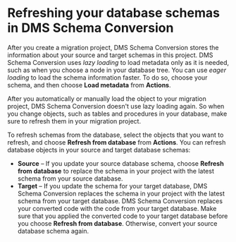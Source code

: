 # Refreshing your database schemas in DMS Schema Conversion<a name="schema-conversion-refresh"></a>

After you create a migration project, DMS Schema Conversion stores the information about your source and target schemas in this project\. DMS Schema Conversion uses *lazy loading* to load metadata only as it is needed, such as when you choose a node in your database tree\. You can use *eager loading* to load the schema information faster\. To do so, choose your schema, and then choose **Load metadata** from **Actions**\.

After you automatically or manually load the object to your migration project, DMS Schema Conversion doesn't use lazy loading again\. So when you change objects, such as tables and procedures in your database, make sure to refresh them in your migration project\.

To refresh schemas from the database, select the objects that you want to refresh, and choose **Refresh from database** from **Actions**\. You can refresh database objects in your source and target database schemas:
+ **Source** – If you update your source database schema, choose **Refresh from database** to replace the schema in your project with the latest schema from your source database\.
+ **Target** – If you update the schema for your target database, DMS Schema Conversion replaces the schema in your project with the latest schema from your target database\. DMS Schema Conversion replaces your converted code with the code from your target database\. Make sure that you applied the converted code to your target database before you choose **Refresh from database**\. Otherwise, convert your source database schema again\.